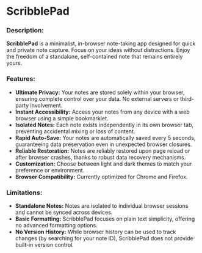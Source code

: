 # ScribblePad

### Description:

**ScribblePad** is a minimalist, in-browser note-taking app designed for quick and private note capture. Focus on your ideas without distractions. Enjoy the freedom of a standalone, self-contained note that remains entirely yours.

### Features:

- **Ultimate Privacy:** Your notes are stored solely within your browser, ensuring complete control over your data. No external servers or third-party involvement.
- **Instant Accessibility:** Access your notes from any device with a web browser using a simple bookmarklet.
- **Isolated Notes:** Each note exists independently in its own browser tab, preventing accidental mixing or loss of content.
- **Rapid Auto-Save:** Your notes are automatically saved every 5 seconds, guaranteeing data preservation even in unexpected browser closures.
- **Reliable Restoration:** Notes are reliably restored upon page reload or after browser crashes, thanks to robust data recovery mechanisms.
- **Customization:** Choose between light and dark themes to match your preference or environment.
- **Browser Compatibility:** Currently optimized for Chrome and Firefox.

### Limitations:

- **Standalone Notes:** Notes are isolated to individual browser sessions and cannot be synced across devices.
- **Basic Formatting:** ScribblePad focuses on plain text simplicity, offering no advanced formatting options.
- **No Version History:** While browser history can be used to track changes (by searching for your note ID), ScribblePad does not provide built-in version control.

